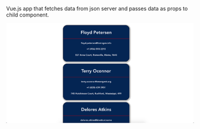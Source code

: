 Vue.js app that fetches data from json server and passes data as props to child component. 

![alt text](https://github.com/willcofer555/vue-fetch/blob/master/src/assets/Screen%20Shot%202021-01-21%20at%209.25.39%20AM.png)